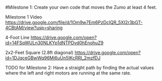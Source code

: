 #Milestone 1: Create your own code that moves the Zumo at least 4 feet.

Milestone 1 Video
https://drive.google.com/file/d/1Om9w7Em6PzDcIQR_5XI2r3bGT-4CBtAM/view?usp=sharing

4-Foot Line
https://drive.google.com/open?id=14FSqWULn30NLKYp1dNTPDvd0hEnohuZ9

2x2-Feet Square (2.8ft diagonal)
https://drive.google.com/open?id=1DJqceGBwWq96Mi6uUn5IKcRRI_2mzfDJ

TODO for Milestone 2: Have a straight path by finding the actual values where the left and right motors are running at the same rate.